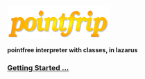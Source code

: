 ![pointfrip](https://raw.githubusercontent.com/pointfree-interpreter/pointfrip/main/images/pflogo.png)

**pointfree interpreter with classes, in lazarus**



### [Getting Started ...](https://github.com/pointfree-interpreter/pointfrip/blob/main/Getting%20Started.md)

